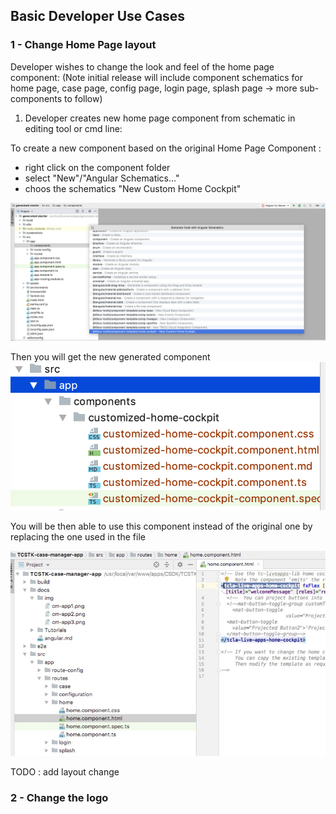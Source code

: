 ## Basic Developer Use Cases

### 1 - Change Home Page layout

Developer wishes to change the look and feel of the home page component:
(Note initial release will include component schematics for home page, case page, config page, login page, splash page → more sub-components to follow)

1) Developer creates new home page component from schematic in editing tool or cmd line:

To create a new component based on the original Home Page Component :
- right click on the component folder
- select "New"/"Angular Schematics..."
- choos the schematics "New Custom Home Cockpit"

![](003-home-component-schematic.png)


Then you will get the new generated component
![](003-new-home-component-directory.png)


You will be then able to use this component instead of the original one by replacing the one used in the file 

![](003-edit-original-route-html.png)


TODO : add layout change




### 2 - Change the logo





